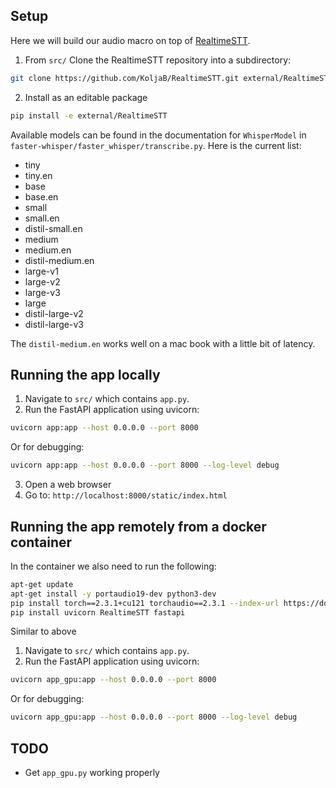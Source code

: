 ## Setup

Here we will build our audio macro on top of [RealtimeSTT](https://github.com/KoljaB/RealtimeSTT/tree/master). 

1. From `src/` Clone the RealtimeSTT repository into a subdirectory: 
```bash
git clone https://github.com/KoljaB/RealtimeSTT.git external/RealtimeSTT
```
2. Install as an editable package
```bash
pip install -e external/RealtimeSTT
```

Available models can be found in the documentation for `WhisperModel` in `faster-whisper/faster_whisper/transcribe.py`. Here is the current list:

- tiny 
- tiny.en 
- base
- base.en
- small 
- small.en
- distil-small.en
- medium
- medium.en
- distil-medium.en
- large-v1
- large-v2
- large-v3
- large
- distil-large-v2
- distil-large-v3

The `distil-medium.en` works well on a mac book with a little bit of latency.

## Running the app locally
1. Navigate to `src/` which contains `app.py`.
2. Run the FastAPI application using uvicorn:
```bash
uvicorn app:app --host 0.0.0.0 --port 8000
```
Or for debugging:
```bash
uvicorn app:app --host 0.0.0.0 --port 8000 --log-level debug
```
3. Open a web browser
4. Go to: `http://localhost:8000/static/index.html`

## Running the app remotely from a docker container
In the container we also need to run the following:
```bash
apt-get update
apt-get install -y portaudio19-dev python3-dev
pip install torch==2.3.1+cu121 torchaudio==2.3.1 --index-url https://download.pytorch.org/whl/cu121
pip install uvicorn RealtimeSTT fastapi
```

Similar to above

1. Navigate to `src/` which contains `app.py`.
2. Run the FastAPI application using uvicorn:
```bash
uvicorn app_gpu:app --host 0.0.0.0 --port 8000
```
Or for debugging:
```bash
uvicorn app_gpu:app --host 0.0.0.0 --port 8000 --log-level debug
```

## TODO
- Get `app_gpu.py` working properly
